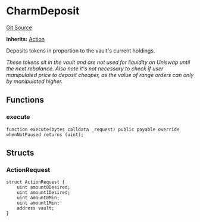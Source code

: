 # CharmDeposit
[Git Source](https://github.com/FloorDAO/floor-v2/blob/445b96358cc205e432e359914c1681c0f44048b0/src/contracts/actions/charmfi/Deposit.sol)

**Inherits:**
[Action](/src/contracts/actions/Action.sol/contract.Action.md)

Deposits tokens in proportion to the vault's current holdings.

*These tokens sit in the vault and are not used for liquidity on
Uniswap until the next rebalance. Also note it's not necessary to check
if user manipulated price to deposit cheaper, as the value of range
orders can only by manipulated higher.*


## Functions
### execute


```solidity
function execute(bytes calldata _request) public payable override whenNotPaused returns (uint);
```

## Structs
### ActionRequest

```solidity
struct ActionRequest {
    uint amount0Desired;
    uint amount1Desired;
    uint amount0Min;
    uint amount1Min;
    address vault;
}
```


